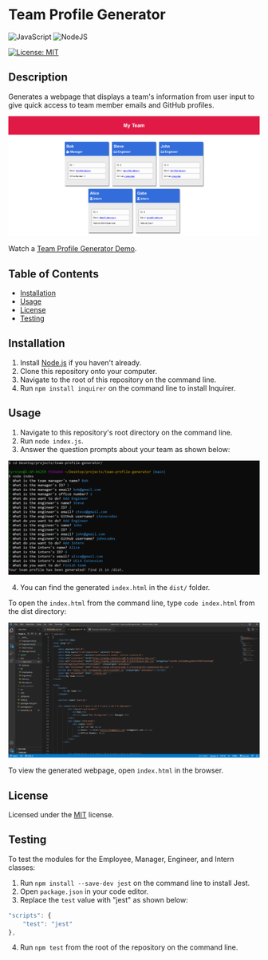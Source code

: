 # Team Profile Generator
![JavaScript](https://img.shields.io/badge/javascript-%23323330.svg?style=for-the-badge&logo=javascript&logoColor=%23F7DF1E)
![NodeJS](https://img.shields.io/badge/node.js-6DA55F?style=for-the-badge&logo=node.js&logoColor=white)

[![License: MIT](https://img.shields.io/badge/License-MIT-yellow.svg)](https://choosealicense.com/licenses/mit/)

## Description
Generates a webpage that displays a team's information from user input to give quick access to team member emails and GitHub profiles.

![Team Profile Generator Screenshot](assets/images/team-profile-webpage-sc.PNG)

Watch a [Team Profile Generator Demo](https://drive.google.com/file/d/1oDztBwCciecHe2XLfkprNDjcWFQsuSxx/view?usp=sharing).

## Table of Contents
* [Installation](#installation)
* [Usage](#usage)
* [License](#license)
* [Testing](#testing)

## Installation
1. Install [Node.js](https://nodejs.org/en/) if you haven't already.
2. Clone this repository onto your computer.
3. Navigate to the root of this repository on the command line.
4. Run `npm install inquirer` on the command line to install Inquirer.

## Usage
1. Navigate to this repository's root directory on the command line.
2. Run `node index.js`.
3. Answer the question prompts about your team as shown below:

![Example of user input](assets/images/team-profile-sc.PNG)

4. You can find the generated `index.html` in the `dist/` folder.

To open the `index.html` from the command line, type `code index.html` from the dist directory:

![index.html opened in VSCode](assets/images/team-profile-html-sc.PNG)

To view the generated webpage, open `index.html` in the browser.

## License
Licensed under the [MIT](https://choosealicense.com/licenses/mit/) license.

## Testing
To test the modules for the Employee, Manager, Engineer, and Intern classes:

1. Run `npm install --save-dev jest` on the command line to install Jest.
2. Open `package.json` in your code editor.
3. Replace the `test` value with "jest" as shown below:
```javascript
"scripts": {
    "test": "jest"
},
```
4. Run `npm test` from the root of the repository on the command line.
